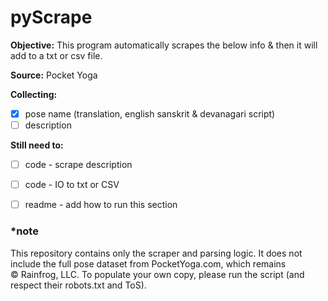 # pyScrape

**Objective:** This program automatically scrapes the below info & then it 
will add to a txt or csv file.

**Source:** Pocket Yoga

**Collecting:** 
- [x] pose name (translation, english sanskrit & devanagari script)
- [ ] description 

 **Still need to:**
- [ ] code - scrape description
- [ ] code - IO to txt or CSV
- [ ] readme - add how to run this section







### *note
This repository contains only the scraper and parsing logic. 
It does not include the full pose dataset from PocketYoga.com, 
which remains © Rainfrog, LLC. To populate your own copy, 
please run the script (and respect their robots.txt and ToS).


